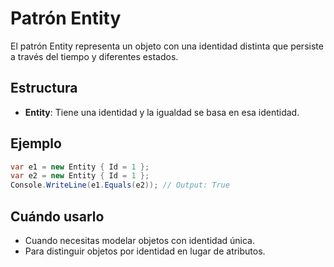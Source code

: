 # Patrón Entity

El patrón Entity representa un objeto con una identidad distinta que persiste a través del tiempo y diferentes estados.

## Estructura

- **Entity**: Tiene una identidad y la igualdad se basa en esa identidad.

## Ejemplo

```csharp
var e1 = new Entity { Id = 1 };
var e2 = new Entity { Id = 1 };
Console.WriteLine(e1.Equals(e2)); // Output: True
```

## Cuándo usarlo

- Cuando necesitas modelar objetos con identidad única.
- Para distinguir objetos por identidad en lugar de atributos.
